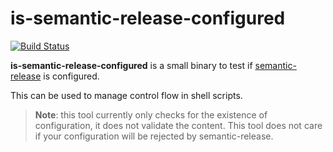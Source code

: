 # is-semantic-release-configured

[![Build Status]](https://github.com/EricCrosson/is-semantic-release-configured/actions/workflows/release.yml)

[build status]: https://github.com/EricCrosson/is-semantic-release-configured/actions/workflows/release.yml/badge.svg?event=push

**is-semantic-release-configured** is a small binary to test if [semantic-release] is configured.

This can be used to manage control flow in shell scripts.

> **Note**: this tool currently only checks for the existence of configuration,
> it does not validate the content. This tool does not care if your
> configuration will be rejected by semantic-release.

[semantic-release]: https://github.com/semantic-release/semantic-release
